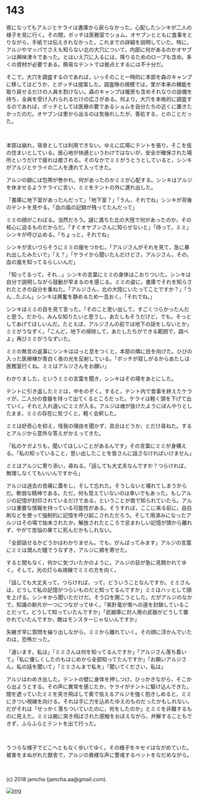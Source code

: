 # 143

夜になってもアルジとケライは書庫から戻らなかった。心配したシンキが二人の様子を見に行く。その間，ボッチは医務室でショム，オヤブンとともに食事をとりながら，手紙では伝えきれなかった，これまでの詳細を説明していた。特に，アルジやマッパでさえも知らない北の大穴について，内部に何があるのかオヤブンは興味津々であった。とはいえ穴に入るには，降りるためのロープも含め，多くの資材が必要である。簡易なテントでは拠点とするには不十分だ。  

そこで，大穴を調査するのであれば，いっそのこと一時的に本部を森のキャンプに移してはどうか，とボッチは提案した。調査隊の規模では，里が本来の機能を取り戻せるだけの人員を割けない。森のキャンプは暖房も含めそれなりの設備を持ち，全員を受け入れられるだけの広さがある。何より，大穴を本格的に調査するのであれば，ボッチとしては医療の要であるショムを自分たちの近くに置きたかったのだ。オヤブンは里から出るのは気後れしたが，善処する，とのことだった。  

<br>  

本部は崩れ，宿舎としては利用できない。ゆえに広場にテントを張り，そこを仮の住まいとしている。居心地が快適というわけではないが，安全が確保された場所というだけで疲れは癒される。そのなかでミミがうとうとしていると，シンキがアルジとケライの二人を連れて入ってきた。  

アルジの額には包帯が巻かれ，何があったのかミミが心配する。シンキはアルジを休ませるようケライに言い，ミミをテントの外に連れ出した。  

「書庫に地下室があったんだって」「地下室？」「うん，それでね」シンキが背後のテントを見やる。「血の嵐の記録が残ってたんだって」  

ミミの顔がこわばる。当然だろう。謎に満ちた北の大陸で何があったのか，その核心に迫るものだからだ。「すぐオヤブンさんに知らせないと」「待って，ミミ」シンキが呼び止める。「ちょっと，それでね」  

シンキが言いづらそうにミミの服をつかむ。「アルジさんがそれを見て，急に暴れ出したみたいで」「え？」「ケライから聞いたんだけどさ，アルジさん，その，血の嵐を知ってるらしいんだ」  

「知ってるって，それ…」シンキの言葉にミミの身体はこおりついた。シンキは自分で説明しながら鼓動が早まるのを感じる。ミミの姿に，書庫でそれを知らされたときの自分を重ねた。「アルジさん，北の大陸にいたってことですか？」「うん…たぶん」シンキは興奮を静めるため一息おく。「それでね，」  

シンキはミミの目を見て言った。「そのこと思い出して，すごくつらかったんだと思う。だから，みんな知りたいと思うし，あたしもそうだけど，でも，そっとしてあげてほしいんだ。たとえば，アルジさんの前では地下の話をしないとか」ミミがうなずく。「こんど，地下の掃除して，あたしたちができる範囲で，調べよ」再びミミがうなずいた。  

ミミの無言の返事にシンキはほっと息をつくと，本部の隣に目を向けた。ひびの入った医療棟が青白く夜の光を反射している。「ボッチが寂しがるからあたしは医務室行くね。ミミはアルジさんをお願い」  

わかりました，というミミの言葉を聞き，シンキはその場をあとにした。  

テントに引き返したミミは，中をのぞく。すると，テント内で食事を終えたケライが，二人分の食器を持って出てくるところだった。ケライは軽く頭を下げて出ていく。それと入れ違いにミミが入る。アルジは魂が抜けたようにぼんやりとしたまま，ミミの存在に気づくと，軽く会釈した。  

ミミは好奇心を抑え，怪我の理由を聞かず，具合はどうか，とだけ尋ねた。するとアルジから意外な答えがかえってきた。  

「私のケガよりも，聞いてほしいことがあるんです」その言葉にミミが身構える。「私の知っていること，思い出したことを皆さんに話さなければいけません」  

ミミはアルジに寄り添い，尋ねる。「話しても大丈夫なんですか？つらければ，無理しなくてもいいんですから」  

アルジは過去の苦痛に蓋をし，そして忘れた。そうしないと壊れてしまうからだ。軟弱な精神である。ただ，何も覚えていないのは幸いでもあった。もしアルジの記憶が封印されているだけである，ということが南で知られていたら。アルジは重要な情報を持っている可能性がある。そうすれば，ここに来る前に，自白剤などを使って強制的に記憶を呼び起こされただろう。そして用済みになったアルジはその場で始末されたか，解放されたところで忌まわしい記憶が頭から離れず，やがて苦悩の果てに死んだかもしれない。  

「全部話せるかどうかはわかりません。でも，がんばってみます」アルジの言葉にミミは潤んだ瞳でうなずき，アルジに頬を寄せた。  

すると間もなく，何かに気づいたかのように，アルジの目が急に見開かれてゆく。そして，光の灯らぬ視線でミミの方を向く。  

「話しても大丈夫って，つらければ，って，どういうことなんですか。ミミさんは，どうして私の記憶がつらいものだと知ってるんですか」ミミはハッとして顔を上げる。シンキから聞いただけだ。そう口を開こうとした。だがアルジのなかで，知識の断片が一つにつながってゆく。「紫針竜が南への道を封鎖していることだって，どうして知っていたんですか」「武器庫に対人用の武器がどうして置かれていたんですか，敵はモンスターじゃないんですか」  

矢継ぎ早に質問を繰り出しながら，ミミから離れていく。その顔に浮かんでいたのは，恐怖だった。  

「違います，私は」「ミミさんは何を知ってるんですか」「アルジさん落ち着いて」「私に優しくしたのもはじめから全部知ってたんですか」「お願いアルジさん，私の話を聞いて」「ミミさんまで私を」「聞いてください，私は」  

アルジはわめき出した。テントの壁に身体を押しつけ，ひっかきながら，そこから出ようとする。その声に異常を感じたか，ケライがテントに駆け込んできた。間を遮っていたミミを突き飛ばして奥で怯えるアルジを強く抱きしめると，ミミにきつい視線を向ける。それは手に力を込めたゆえのものだったかもしれない。だがそれは「せっかく落ちついていたのに，何をしたのか」とミミを非難するものに見えた。ミミは腕に突き飛ばされた感触をおぼえながら，弁解することもできず，ふらふらとテントを出て行った。  

<br>  

うつろな様子でどこへともなく歩いてゆく。その様子をキセイはながめていた。被害をまぬがれた獣舎で，アルジの異様な声に警戒するペットをなだめながら。  

<br>  
<br>  
(c) 2018 jamcha (jamcha.aa@gmail.com).  

[![img](http://i.creativecommons.org/l/by-nc-sa/4.0/88x31.png)](http://creativecommons.org/licenses/by-nc-sa/4.0/deed)